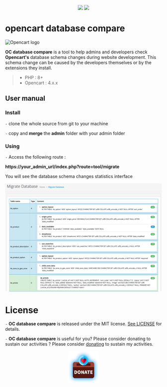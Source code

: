 <p align="center">
<a href="https://php.net/"><img src="https://img.shields.io/badge/php-%3E%3D%208.0-8892BF.svg?style=flat-square"></a>
<a href="https://github.com/opencart/opencart"><img src="http://img.shields.io/badge/license-MIT-lightgrey.svg?style=flat"></a>
</p>

# opencart database compare

![Opencart logo](https://www.opencart.com/application/view/image/icon/opencart-logo.png)

**OC database compare** is a tool to help admins and developers check **Opencart's** database schema changes during website development. This schema change can be caused by the developers themselves or by the extensions they install.

> * PHP : 8+
> * Opencart : 4.x.x

## User manual

### Install

`-` clone the whole source from git to your machine

`-` copy and **merge** the **admin** folder with your admin folder

### Using

`-` Access the following route : 

**https://your_admin_url/index.php?route=tool/migrate**

You will see the database schema changes statistics interface

![OC database compare](doc/db.png)



# License

`-` **OC database compare** is released under the MIT license. [See LICENSE](LICENSE) for details.

`-` **OC database compare** is useful for you? Please consider donating to sustain our activities ? Please consider [donating](https://www.paypal.me/lequang1988) to sustain my activities.
<p align="center">
<a href="https://www.paypal.me/lequang1988"><img width="100px" src="doc/donate.png"></a>
</p>

